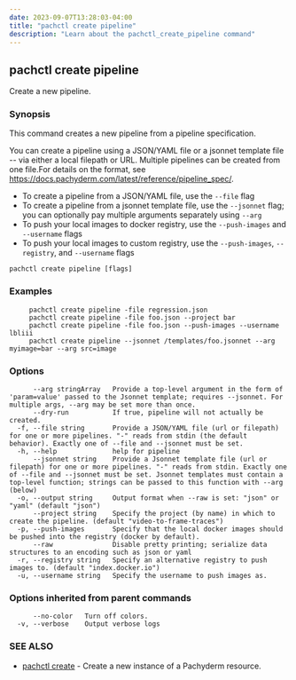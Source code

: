 ```yaml
---
date: 2023-09-07T13:28:03-04:00
title: "pachctl create pipeline"
description: "Learn about the pachctl_create_pipeline command"
---
```


## pachctl create pipeline

Create a new pipeline.

### Synopsis

This command creates a new pipeline from a pipeline specification. 
 
You can create a pipeline using a JSON/YAML file or a jsonnet template file -- via either a local filepath or URL. Multiple pipelines can be created from one file.For details on the format, see https://docs.pachyderm.com/latest/reference/pipeline_spec/. 
 
- To create a pipeline from a JSON/YAML file, use the `--file` flag 
- To create a pipeline from a jsonnet template file, use the `--jsonnet` flag; you can optionally pay multiple arguments separately using `--arg` 
- To push your local images to docker registry, use the `--push-images` and `--username` flags 
- To push your local images to custom registry, use the `--push-images`, `--registry`, and `--username` flags 


```
pachctl create pipeline [flags]
```

### Examples

```
	 pachctl create pipeline -file regression.json 
	 pachctl create pipeline -file foo.json --project bar 
	 pachctl create pipeline -file foo.json --push-images --username lbliii 
	 pachctl create pipeline --jsonnet /templates/foo.jsonnet --arg myimage=bar --arg src=image 

```

### Options

```
      --arg stringArray   Provide a top-level argument in the form of 'param=value' passed to the Jsonnet template; requires --jsonnet. For multiple args, --arg may be set more than once.
      --dry-run           If true, pipeline will not actually be created.
  -f, --file string       Provide a JSON/YAML file (url or filepath) for one or more pipelines. "-" reads from stdin (the default behavior). Exactly one of --file and --jsonnet must be set.
  -h, --help              help for pipeline
      --jsonnet string    Provide a Jsonnet template file (url or filepath) for one or more pipelines. "-" reads from stdin. Exactly one of --file and --jsonnet must be set. Jsonnet templates must contain a top-level function; strings can be passed to this function with --arg (below)
  -o, --output string     Output format when --raw is set: "json" or "yaml" (default "json")
      --project string    Specify the project (by name) in which to create the pipeline. (default "video-to-frame-traces")
  -p, --push-images       Specify that the local docker images should be pushed into the registry (docker by default).
      --raw               Disable pretty printing; serialize data structures to an encoding such as json or yaml
  -r, --registry string   Specify an alternative registry to push images to. (default "index.docker.io")
  -u, --username string   Specify the username to push images as.
```

### Options inherited from parent commands

```
      --no-color   Turn off colors.
  -v, --verbose    Output verbose logs
```

### SEE ALSO

* [pachctl create](../pachctl_create)	 - Create a new instance of a Pachyderm resource.

